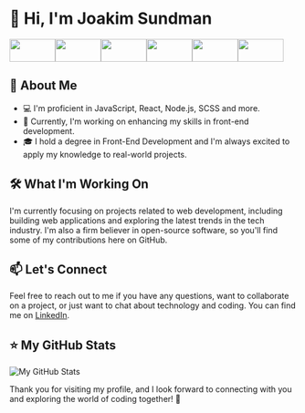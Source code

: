# 👋 Hi, I'm Joakim Sundman
<img src="https://i0.wp.com/blog.canadianwebhosting.com/wp-content/uploads/2018/04/javascript-logo.png?ssl=1" width="80" height="40"><img src="https://upload.wikimedia.org/wikipedia/commons/a/a7/React-icon.svg" width="80" height="40"><img src="https://upload.wikimedia.org/wikipedia/commons/9/96/Sass_Logo_Color.svg" width="80" height="40"><img src="https://res.cloudinary.com/practicaldev/image/fetch/s--R1poIk0x--/c_limit%2Cf_auto%2Cfl_progressive%2Cq_auto%2Cw_800/https://raw.githubusercontent.com/serverless/assets/master/Icon/Framework/PNG/Serverless_Framework-icon01.png" width="80" height="40"><img src="https://upload.wikimedia.org/wikipedia/commons/4/4c/Typescript_logo_2020.svg" width="80" height="40"><img src="https://cdn4.iconfinder.com/data/icons/logos-and-brands/512/21_Angular_logo_logos-512.png" width="80" height="40">
## 🚀 About Me

- 💻 I'm proficient in JavaScript, React, Node.js, SCSS and more.
- 🌱 Currently, I'm working on enhancing my skills in front-end development.
- 🎓 I hold a degree in Front-End Development and I'm always excited to apply my knowledge to real-world projects.

## 🛠️ What I'm Working On

I'm currently focusing on projects related to web development, including building web applications and exploring the latest trends in the tech industry. I'm also a firm believer in open-source software, so you'll find some of my contributions here on GitHub.

## 📫 Let's Connect

Feel free to reach out to me if you have any questions, want to collaborate on a project, or just want to chat about technology and coding. You can find me on [LinkedIn](https://www.linkedin.com/in/joakim-sundman-00556b190/).

## ⭐ My GitHub Stats

![My GitHub Stats](https://github-readme-stats.vercel.app/api?username=jayhyllie&show_icons=true&theme=dark)

Thank you for visiting my profile, and I look forward to connecting with you and exploring the world of coding together! 🚀

